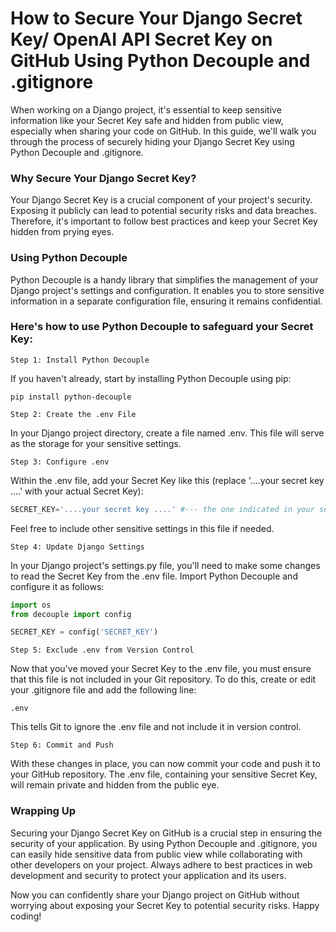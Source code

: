 # How to Secure Your Django Secret Key/ OpenAI API Secret Key on GitHub Using Python Decouple and .gitignore

When working on a Django project, it's essential to keep sensitive information like your Secret Key safe and hidden from public view, especially when sharing your code on GitHub. In this guide, we'll walk you through the process of securely hiding your Django Secret Key using Python Decouple and .gitignore.

### Why Secure Your Django Secret Key?

Your Django Secret Key is a crucial component of your project's security. Exposing it publicly can lead to potential security risks and data breaches. Therefore, it's important to follow best practices and keep your Secret Key hidden from prying eyes.

### Using Python Decouple

Python Decouple is a handy library that simplifies the management of your Django project's settings and configuration. It enables you to store sensitive information in a separate configuration file, ensuring it remains confidential.

### Here's how to use Python Decouple to safeguard your Secret Key:

`Step 1: Install Python Decouple`

If you haven't already, start by installing Python Decouple using pip:

```
pip install python-decouple
```

`Step 2: Create the .env File`

In your Django project directory, create a file named .env. This file will serve as the storage for your sensitive settings.

`Step 3: Configure .env`

Within the .env file, add your Secret Key like this (replace '....your secret key ....' with your actual Secret Key):

```python
SECRET_KEY='....your secret key ....' #--- the one indicated in your settings.py, cut an paste it here
```

Feel free to include other sensitive settings in this file if needed.

`Step 4: Update Django Settings`

In your Django project's settings.py file, you'll need to make some changes to read the Secret Key from the .env file. Import Python Decouple and configure it as follows:

```python
import os
from decouple import config

SECRET_KEY = config('SECRET_KEY')
```

`Step 5: Exclude .env from Version Control`

Now that you've moved your Secret Key to the .env file, you must ensure that this file is not included in your Git repository. To do this, create or edit your .gitignore file and add the following line:

```gitignore
.env
```

This tells Git to ignore the .env file and not include it in version control.

`Step 6: Commit and Push`

With these changes in place, you can now commit your code and push it to your GitHub repository. The .env file, containing your sensitive Secret Key, will remain private and hidden from the public eye.

### Wrapping Up

Securing your Django Secret Key on GitHub is a crucial step in ensuring the security of your application. By using Python Decouple and .gitignore, you can easily hide sensitive data from public view while collaborating with other developers on your project. Always adhere to best practices in web development and security to protect your application and its users.

Now you can confidently share your Django project on GitHub without worrying about exposing your Secret Key to potential security risks. Happy coding!

